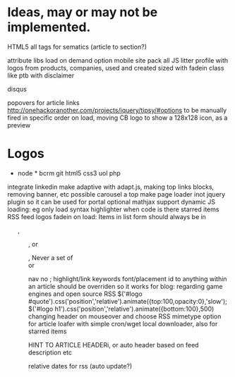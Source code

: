 # Ideas, may or may not be implemented.

HTML5 all tags for sematics (article to section?)

attribute libs
load on demand option
mobile site
pack all JS
litter profile with logos from products, companies, used and created
sized with fadein class like ptb
with disclaimer

disqus

popovers for article links http://onehackoranother.com/projects/jquery/tipsy/#options
to be manually fired in specific order on load, moving CB logo 
to show a 128x128 icon, as a preview


# Logos
  * node  * 
bcrm
git
html5
css3
uol
php

integrate linkedin
make adaptive with adapt.js, making top links blocks, removing banner, etc
possible carousel a top
make page loader inot jquery plugin so it can be used for portal
optional mathjax support
dynamic JS loading: eg only load syntax highlighter when code is there
starred items RSS feed
logos fadein on load:
Items in list form should always be in <ul>, <ol>, or <dl>, Never a set of <div> or <p> nav
no ;
highlight/link keywords
font/placement
id to anything within an article should be overriden so it works
for blog: regarding game engines and open source
RSS
$('#logo #quote').css('position','relative').animate({top:100,opacity:0},'slow');$('#logo h1').css('position','relative').animate({bottom:100},500)
changing header on mouseover and choose
RSS mimetype option for article loafer
with simple cron/wget local downloader, also for starred items

HINT TO ARTICLE HEADERi, or auto header based on feed description etc


relative dates for rss (auto update?)
